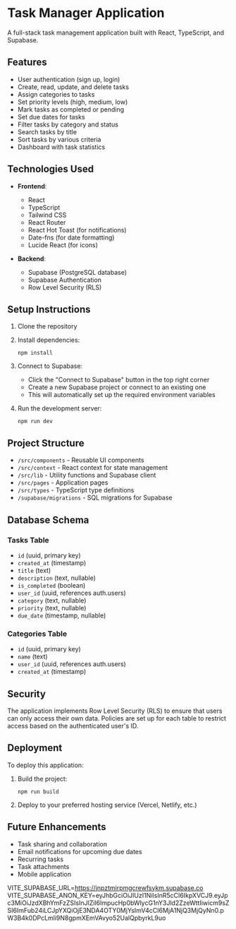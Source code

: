 # Task Manager Application

A full-stack task management application built with React, TypeScript, and Supabase.

## Features

- User authentication (sign up, login)
- Create, read, update, and delete tasks
- Assign categories to tasks
- Set priority levels (high, medium, low)
- Mark tasks as completed or pending
- Set due dates for tasks
- Filter tasks by category and status
- Search tasks by title
- Sort tasks by various criteria
- Dashboard with task statistics

## Technologies Used

- **Frontend**:

  - React
  - TypeScript
  - Tailwind CSS
  - React Router
  - React Hot Toast (for notifications)
  - Date-fns (for date formatting)
  - Lucide React (for icons)

- **Backend**:
  - Supabase (PostgreSQL database)
  - Supabase Authentication
  - Row Level Security (RLS)

## Setup Instructions

1. Clone the repository
2. Install dependencies:
   ```
   npm install
   ```
3. Connect to Supabase:

   - Click the "Connect to Supabase" button in the top right corner
   - Create a new Supabase project or connect to an existing one
   - This will automatically set up the required environment variables

4. Run the development server:
   ```
   npm run dev
   ```

## Project Structure

- `/src/components` - Reusable UI components
- `/src/context` - React context for state management
- `/src/lib` - Utility functions and Supabase client
- `/src/pages` - Application pages
- `/src/types` - TypeScript type definitions
- `/supabase/migrations` - SQL migrations for Supabase

## Database Schema

### Tasks Table

- `id` (uuid, primary key)
- `created_at` (timestamp)
- `title` (text)
- `description` (text, nullable)
- `is_completed` (boolean)
- `user_id` (uuid, references auth.users)
- `category` (text, nullable)
- `priority` (text, nullable)
- `due_date` (timestamp, nullable)

### Categories Table

- `id` (uuid, primary key)
- `name` (text)
- `user_id` (uuid, references auth.users)
- `created_at` (timestamp)

## Security

The application implements Row Level Security (RLS) to ensure that users can only access their own data. Policies are set up for each table to restrict access based on the authenticated user's ID.

## Deployment

To deploy this application:

1. Build the project:

   ```
   npm run build
   ```

2. Deploy to your preferred hosting service (Vercel, Netlify, etc.)

## Future Enhancements

- Task sharing and collaboration
- Email notifications for upcoming due dates
- Recurring tasks
- Task attachments
- Mobile application

VITE_SUPABASE_URL=https://jnpztmirpmgcrewfsykm.supabase.co
VITE_SUPABASE_ANON_KEY=eyJhbGciOiJIUzI1NiIsInR5cCI6IkpXVCJ9.eyJpc3MiOiJzdXBhYmFzZSIsInJlZiI6ImpucHp0bWlycG1nY3Jld2ZzeWttIiwicm9sZSI6ImFub24iLCJpYXQiOjE3NDA4OTY0MjYsImV4cCI6MjA1NjQ3MjQyNn0.pW3B4k0DPcLmli9N8gpmXEmVAvyo52UalQpbyrkL9uo
